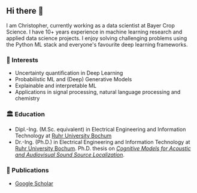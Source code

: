 ## Hi there :partying_face:

I am Christopher, currently working as a data scientist at Bayer Crop Science. I have 10+ years experience in machine learning research and applied data science projects. I enjoy solving challenging problems using the Python ML stack and everyone's favourite deep learning frameworks.

### :microscope: Interests

* Uncertainty quantification in Deep Learning
* Probabilistic ML and (Deep) Generative Models
* Explainable and interpretable ML
* Applications in signal processing, natural language processing and chemistry

### :classical_building: Education

* Dipl.-Ing. (M.Sc. equivalent) in Electrical Engineering and Information Technology at [Ruhr University Bochum](https://etit.ruhr-uni-bochum.de/)
* Dr.-Ing. (Ph.D.) in Electrical Engineering and Information Technology at [Ruhr University Bochum](https://etit.ruhr-uni-bochum.de/). Ph.D. thesis on [*Cognitive Models for Acoustic and Audiovisual Sound Source Localization*](https://hss-opus.ub.ruhr-uni-bochum.de/opus4/frontdoor/index/index/year/2020/docId/6987).

### 📓 Publications

* [Google Scholar](https://scholar.google.de/citations?user=_4-LU5UAAAAJ&hl=de)
